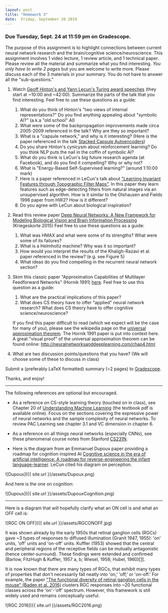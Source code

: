 ```yaml
---
layout: post
title: "Homework 3"
date:  Friday, September 20 2019
---
```



### Due Tuesday, Sept. 24 at 11:59 pm on Gradescope. 

The purpose of this assignment is to highlight connections between current neural network research and the brain/cognitive science/neuroscience. This assignment involves 1 video lecture, 1 review article, and 1 technical paper. Please review all the material and summarize what you find interesting. *You only have to write 2 pages* but you are welcome to write more.  Please discuss each of the 3 materials in your summary. You do not have to answer all the "sub-questions."

1. Watch [Geoff Hinton's and Yann Lecun's Turing award speeches](https://www.youtube.com/watch?v=VsnQf7exv5I) (they start at ~10:00 and ~42:00). Summarize the parts of the talk that you find interesting. Feel free to use these questions as a guide:

    1. What do you think of Hinton's "two views of internal representations?" Do you find anything appealing about "symbolic AI?" (a.k.a "old school" AI)
    2. What were some of the backpropagation improvements made circa 2005-2009 referenced in the talk? Why are they so important?
    3. What is a "capsule network," and why is it interesting? (Here is the paper referenced in the talk [Stacked Capsule Autoencoders](https://arxiv.org/pdf/1906.06818.pdf))
    4. Do you share Hinton's cynicysm about reinforcement learning? Do you think NLP puts the nail in the coffin of symbolic AI?
    5. What do you think is LeCun's big future research agenda (at Facebook), and do you find it compelling? Why or why not?
    6. What is "Energy-Based Self-Supervised learning?" (around 1:10:00 mark)
    7. Here is a paper referenced in LeCun's talk about ["Learning Invariant Features through Topographic Filter Maps"](http://yann.lecun.com/exdb/publis/pdf/koray-cvpr-09.pdf). In this paper they learn features such as edge-detecting filters from natural images via an unsupervised algorithm. How is it similar to the Olshausen and Fields 1996 paper from HW2? How is it different?
    7. Do you agree with LeCun about biological inspiration?

2. Read this review paper [Deep Neural Networks: A New Framework for Modeling Biological Vision and Brain Information Processing](https://www.annualreviews.org/doi/full/10.1146/annurev-vision-082114-035447) (Kriegeskorte 2015) Feel free to use these questions as a guide:
    1. What was HMAX and what were some of its strengths? What were some of its failures?
    2. What is a Helmholtz machine? Why was it so important?
    3. How would you interpret the results of the Khaligh-Razavi et al. paper referenced in the review? (e.g. see Figure 5)
    4. What ideas do you find compelling in the recurrent neural network section?

3. Skim this classic paper "Approximation Capabilities of Multilayer Feedforward Networks" (Hornik 1991) [here](http://www.vision.jhu.edu/teaching/learning/deeplearning18/assets/Hornik-91.pdf). Feel free to use this question as a guide:
    1. What are the practical implications of this paper?
    2. What does CS theory have to offer "applied" neural network research? What does CS theory have to offer cognitive science/neuroscience?
    
    If you find this paper difficult to read (which we expect will be the case for many of you), please see the wikipedia page on the [universal approximation theorem](https://en.wikipedia.org/wiki/Universal_approximation_theorem). The Hornik 1991 paper is put into context here. A great "visual proof" of the universal approximation theorem can be found online: <http://neuralnetworksanddeeplearning.com/chap4.html>
    
4. What are two discussion points/questions that you have? (We will choose some of these to discuss in class)

Submit a (preferably LaTeX formatted) summary (~2 pages) to [Gradescope](https://www.gradescope.com/courses/61715).

Thanks, and enjoy!

-----------------------

The following references are optional but encouraged.

* As a reference on CS-style learning theory (touched on in class), see Chapter 20 of [Understanding Machine Learning](https://www.cs.huji.ac.il/~shais/UnderstandingMachineLearning/understanding-machine-learning-theory-algorithms.pdf) (the textbook pdf is available online). Focus on the sections covering the expressive power of neural networks and the sample complexity of neural networks. To review PAC Learning see chapter 3.1 and VC dimension in chapter 6.

* As a reference on all things neural networks (especially CNNs), see these phenomenal course notes from Stanford [CS231N](http://cs231n.github.io/convolutional-networks/). 

* Here is the diagram from an Emmanuel Dupoux paper providing a roadmap for cognition inspired AI [Cognitive science in the era of artificial intelligence:
A roadmap for reverse-engineering the infant language-learner](https://arxiv.org/pdf/1607.08723.pdf). LeCun cited his diagram on perception.

![Dupoux]({{ site.url }}/assets/Dupoux.png)

And here is the one on cognition:

![Dupoux]({{ site.url }}/assets/DupouxCognition.png)

------------------------

Here is a diagram that will hopefully clarify what an ON cell is and what an OFF cell is:


![RGC ON OFF]({{ site.url }}/assets/RGCONOFF.jpg)

It was shown already by the early 1950s that retinal ganglion cells (RGCs) gave ~3 types of responses to diffused illumination (Granit 1947, 1955): 'on' units, 'off' units and 'on-off' units. Kuffler (1953) showed that the central and peripheral regions of the receptive fields can be mutually antagonistic (hence center-surround). These findings were extended and confirmed (Barlow, FitzHugh & Kuffler, 1957 a, b; Wiesel, 1958; Hubel, 1960)[[1]](https://physoc.onlinelibrary.wiley.com/doi/pdf/10.1113/jphysiol.1960.sp006557).

It is now known that there are many types of RGCs, that exhibit many types of properties that don't necessarily fall neatly into 'on,' 'off,' or 'on-off.' For example, the paper ["The functional diversity of retinal ganglion cells in the mouse" (Baden et al. 2016)](https://search.proquest.com/docview/1759544312?accountid=10226&pq-origsite=360link) clusters RGC responses into ~20 functional classes across the 'on'-'off' spectrum. However, this framework is still widely used and remains conceptually useful.


![RGC 2016]({{ site.url }}/assets/RGC2016.png)





